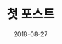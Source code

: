 ---
layout: archive
title: "첫 포스트"
date: 2018-08-27
excerpt: "binaryGap"
project: true
category: algorithm/codility/iterations
comments: true
---